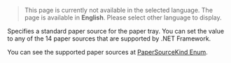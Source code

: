 > This page is currently not available in the selected language. The page is available in **English**. Please select other language to display.

Specifies a standard paper source for the paper tray. You can set the value to any of the 14 paper sources that are supported by .NET Framework. 

You can see the supported paper sources at [PaperSourceKind Enum](https://learn.microsoft.com/en-us/dotnet/api/system.drawing.printing.papersourcekind).